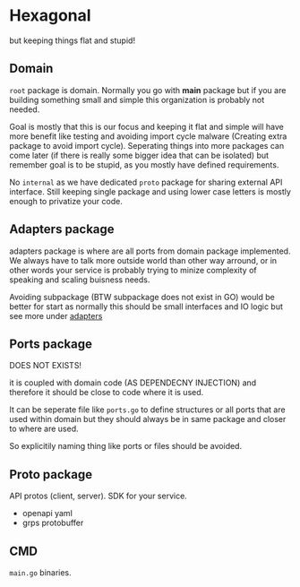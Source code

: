 
# Hexagonal

but keeping things flat and stupid! 

## Domain

`root` package is domain. Normally you go with **main** package but if you are building something small and simple this organization is probably not needed.

Goal is mostly that this is our focus and keeping it flat and simple will have more benefit like testing and avoiding import cycle malware (Creating extra package to avoid import cycle).
Seperating things into more packages can come later (if there is really some bigger idea that can be isolated) but remember goal is to be stupid, as you mostly have defined requirements.

No `internal` as we have dedicated `proto` package for sharing external API interface. Still keeping single package and using lower case letters is mostly enough to privatize your code. 

## Adapters package

adapters package is where are all ports from domain package implemented.
We always have to talk more outside world than other way arround, or in other words your 
service is probably trying to minize complexity of speaking and scaling buisness needs.

Avoiding subpackage (BTW subpackage does not exist in GO) would be better for start as normally this should be small interfaces and IO logic but see more under [adapters](/adapters/)


## Ports package

DOES NOT EXISTS!

it is coupled with domain code (AS DEPENDECNY INJECTION) and therefore it should
be close to code where it is used.

It can be seperate file like `ports.go` to define structures or all ports that are used within domain
but they should always be in same package and closer to where are used. 

So explicitily naming thing like ports or files should be avoided.

## Proto package

API protos (client, server). SDK for your service.
- openapi yaml
- grps protobuffer

## CMD

`main.go` binaries.
